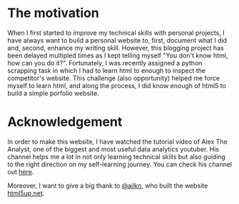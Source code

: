 # The motivation
When I first started to improve my technical skills with personal projects, I have always want to build a personal website to, first, document what I did and, second, enhance my writing skill. However, this blogging project has been delayed multipled times as I kept telling myself "You don't know html, how can you do it?". Fortunately, I was recently assigned a python scrapping task in which I had to learn html to enough to inspect the competitor's website. This challenge (also opportunity) helped me force myself to learn html, and along the process, I did know enough of html5 to build a simple porfolio website.
# Acknowledgement
In order to make this website, I have watched the tutorial video of Alex The Analyst, one of the biggest and most useful data analytics youtuber. His channel helps me a lot in not only learning technical skills but also guiding to the right direction on my self-learning journey.
You can check his channel out [here](https://www.youtube.com/c/alextheanalyst).

Moreover, I want to give a big thank to [@ajlkn](http://twitter.com/ajlkn), who built the website [html5up.net](https://html5up.net).
